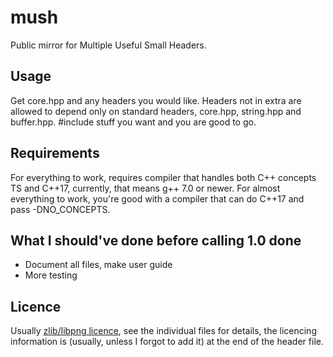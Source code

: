 # mush
Public mirror for Multiple Useful Small Headers.

## Usage
Get core.hpp and any headers you would like.  Headers not in extra are allowed
to depend only on standard headers, core.hpp, string.hpp and buffer.hpp. #include
stuff you want and you are good to go.

## Requirements
For everything to work, requires compiler that handles both C++ concepts TS and
C++17, currently, that means g++ 7.0 or newer.  For almost everything to work,
you're good with a compiler that can do C++17 and pass -DNO_CONCEPTS.

## What I should've done before calling 1.0 done
* Document all files, make user guide
* More testing

## Licence
Usually [zlib/libpng licence][zlib licence], see the individual files for details,
the licencing information is (usually, unless I forgot to add it) at the end of
the header file.




[zlib licence]: https://opensource.org/licenses/Zlib

